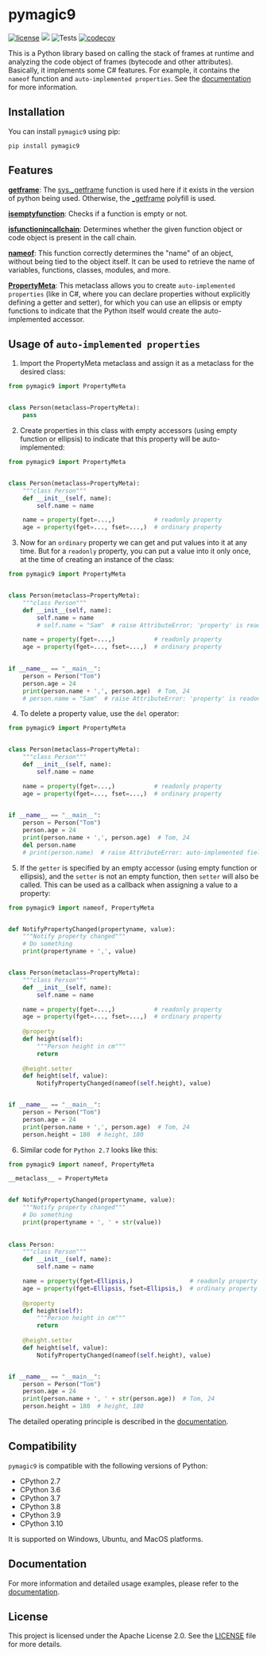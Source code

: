 # pymagic9

[![license](https://img.shields.io/badge/License-APACHE_2.0-yellow.svg)](http://www.apache.org/licenses/)
<a><img src="https://img.shields.io/badge/python-2.7 | 3.6 | 3.7 | 3.8 | 3.9 | 3.10 -blue.svg"></a>
![Tests](https://github.com/sammnnz/pymagic9/actions/workflows/tests.yml/badge.svg)
[![codecov](https://codecov.io/gh/sammnnz/pymagic9/branch/release-v0.9.0/graph/badge.svg?token=qQAiKKnctA)](https://codecov.io/gh/sammnnz/pymagic9)

This is a Python library based on calling the stack of frames at runtime and analyzing the code object of frames (bytecode and other attributes). Basically, it implements some C# features. For example, it contains the `nameof` function and `auto-implemented properties`. See the [documentation](https://sammnnz.github.io/pymagic9/) for more information.

## Installation

You can install `pymagic9` using pip:
~~~~shell
pip install pymagic9
~~~~

## Features

**[getframe](https://sammnnz.github.io/pymagic9/latest/api-docs/pymagic9.html#pymagic9.pymagic9.getframe)**: The [sys._getframe](https://docs.python.org/3/library/sys.html?highlight=_getframe#sys._getframe) function is used here if it exists in the version of python being used. Otherwise, the [_getframe](https://sammnnz.github.io/pymagic9/latest/api-docs/pymagic9.html#pymagic9.pymagic9._getframe) polyfill is used.

**[isemptyfunction](https://sammnnz.github.io/pymagic9/latest/api-docs/pymagic9.html#pymagic9.pymagic9.isemptyfunction)**: Checks if a function is empty or not.

**[isfunctionincallchain](https://sammnnz.github.io/pymagic9/latest/api-docs/pymagic9.html#pymagic9.pymagic9.isfunctionincallchain)**: Determines whether the given function object or code object is present in the call chain.

**[nameof](https://sammnnz.github.io/pymagic9/latest/api-docs/pymagic9.html#pymagic9.pymagic9.nameof)**: This function correctly determines the "name" of an object, without being tied to the object itself. It can be used to retrieve the name of variables, functions, classes, modules, and more.

**[PropertyMeta](https://sammnnz.github.io/pymagic9/latest/api-docs/pymagic9.html#pymagic9.pymagic9.PropertyMeta)**: This metaclass allows you to create `auto-implemented properties` (like in C#, where you can declare properties without explicitly defining a getter and setter), for which you can use an ellipsis or empty functions to indicate that the Python itself would create the auto-implemented accessor.

## Usage of `auto-implemented properties`

1. Import the PropertyMeta metaclass and assign it as a metaclass for the desired class:
~~~~python
from pymagic9 import PropertyMeta


class Person(metaclass=PropertyMeta):
    pass
~~~~
2. Create properties in this class with empty accessors (using empty function or ellipsis) to indicate that this property will be auto-implemented:
~~~~python
from pymagic9 import PropertyMeta


class Person(metaclass=PropertyMeta):
    """class Person"""
    def __init__(self, name):
        self.name = name

    name = property(fget=...,)           # readonly property
    age = property(fget=..., fset=...,)  # ordinary property
~~~~
3. Now for an `ordinary` property we can get and put values into it at any time. But for a `readonly` property, you can put a value into it only once, at the time of creating an instance of the class:
~~~~python
from pymagic9 import PropertyMeta


class Person(metaclass=PropertyMeta):
    """class Person"""
    def __init__(self, name):
        self.name = name
        # self.name = "Sam"  # raise AttributeError: 'property' is readonly (reassigning value)

    name = property(fget=...,)           # readonly property
    age = property(fget=..., fset=...,)  # ordinary property

    
if __name__ == "__main__":
    person = Person("Tom")
    person.age = 24
    print(person.name + ',', person.age)  # Tom, 24
    # person.name = "Sam"  # raise AttributeError: 'property' is readonly
~~~~
4. To delete a property value, use the `del` operator:
~~~~python
from pymagic9 import PropertyMeta


class Person(metaclass=PropertyMeta):
    """class Person"""
    def __init__(self, name):
        self.name = name

    name = property(fget=...,)           # readonly property
    age = property(fget=..., fset=...,)  # ordinary property

    
if __name__ == "__main__":
    person = Person("Tom")
    person.age = 24
    print(person.name + ',', person.age)  # Tom, 24
    del person.name
    # print(person.name)  # raise AttributeError: auto-implemented field does not exist or has already been erased
~~~~
5. If the `getter` is specified by an empty accessor (using empty function or ellipsis), and the `setter` is not an empty function, then `setter` will also be called. This can be used as a callback when assigning a value to a property:
~~~~python
from pymagic9 import nameof, PropertyMeta


def NotifyPropertyChanged(propertyname, value):
    """Notify property changed"""
    # Do something
    print(propertyname + ',', value)


class Person(metaclass=PropertyMeta):
    """class Person"""
    def __init__(self, name):
        self.name = name

    name = property(fget=...,)           # readonly property
    age = property(fget=..., fset=...,)  # ordinary property
    
    @property
    def height(self):
        """Person height in cm"""
        return
    
    @height.setter
    def height(self, value):
        NotifyPropertyChanged(nameof(self.height), value)


if __name__ == "__main__":
    person = Person("Tom")
    person.age = 24
    print(person.name + ',', person.age)  # Tom, 24
    person.height = 180  # height, 180
~~~~
6. Similar code for `Python 2.7` looks like this:
~~~~python
from pymagic9 import nameof, PropertyMeta

__metaclass__ = PropertyMeta


def NotifyPropertyChanged(propertyname, value):
    """Notify property changed"""
    # Do something
    print(propertyname + ', ' + str(value))
    
    
class Person:
    """class Person"""
    def __init__(self, name):
        self.name = name

    name = property(fget=Ellipsis,)                # readonly property
    age = property(fget=Ellipsis, fset=Ellipsis,)  # ordinary property
    
    @property
    def height(self):
        """Person height in cm"""
        return
    
    @height.setter
    def height(self, value):
        NotifyPropertyChanged(nameof(self.height), value)


if __name__ == "__main__":
    person = Person("Tom")
    person.age = 24
    print(person.name + ', ' + str(person.age))  # Tom, 24
    person.height = 180  # height, 180
~~~~
The detailed operating principle is described in the [documentation](https://sammnnz.github.io/pymagic9/latest/api-docs/pymagic9.html#pymagic9.pymagic9.PropertyMeta).

## Compatibility

`pymagic9` is compatible with the following versions of Python:

- CPython 2.7
- CPython 3.6
- CPython 3.7
- CPython 3.8
- CPython 3.9
- CPython 3.10

It is supported on Windows, Ubuntu, and MacOS platforms.

## Documentation

For more information and detailed usage examples, please refer to the [documentation](https://sammnnz.github.io/pymagic9/).

## License

This project is licensed under the Apache License 2.0. See the [LICENSE](https://github.com/sammnnz/pymagic9/blob/master/LICENSE) file for more details.
